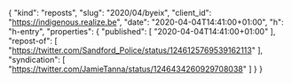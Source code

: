 {
  "kind": "reposts",
  "slug": "2020/04/byeix",
  "client_id": "https://indigenous.realize.be",
  "date": "2020-04-04T14:41:00+01:00",
  "h": "h-entry",
  "properties": {
    "published": [
      "2020-04-04T14:41:00+01:00"
    ],
    "repost-of": [
      "https://twitter.com/Sandford_Police/status/1246125769539162113"
    ],
    "syndication": [
      "https://twitter.com/JamieTanna/status/1246434260929708038"
    ]
  }
}
